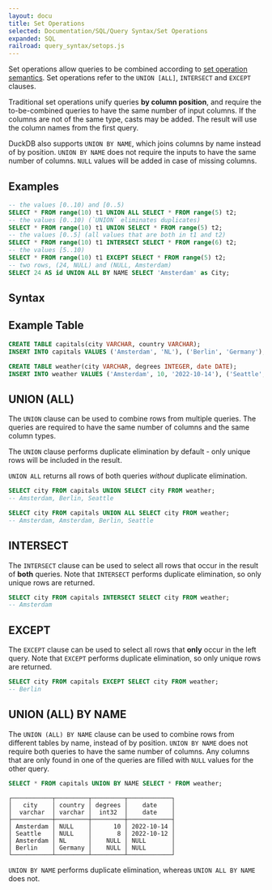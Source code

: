 ```yaml
---
layout: docu
title: Set Operations
selected: Documentation/SQL/Query Syntax/Set Operations
expanded: SQL
railroad: query_syntax/setops.js
---
```


Set operations allow queries to be combined according to [set operation semantics](https://en.wikipedia.org/wiki/Set_(mathematics)#Basic_operations). Set operations refer to the `UNION [ALL]`, `INTERSECT` and `EXCEPT` clauses.

Traditional set operations unify queries **by column position**, and require the to-be-combined queries to have the same number of input columns. If the columns are not of the same type, casts may be added.  The result will use the column names from the first query.

DuckDB also supports `UNION BY NAME`, which joins columns by name instead of by position. `UNION BY NAME` does not require the inputs to have the same number of columns. `NULL` values will be added in case of missing columns. 

## Examples
```sql
-- the values [0..10) and [0..5)
SELECT * FROM range(10) t1 UNION ALL SELECT * FROM range(5) t2;
-- the values [0..10) (`UNION` eliminates duplicates)
SELECT * FROM range(10) t1 UNION SELECT * FROM range(5) t2;
-- the values [0..5] (all values that are both in t1 and t2)
SELECT * FROM range(10) t1 INTERSECT SELECT * FROM range(6) t2;
-- the values [5..10)
SELECT * FROM range(10) t1 EXCEPT SELECT * FROM range(5) t2;
-- two rows, (24, NULL) and (NULL, Amsterdam)
SELECT 24 AS id UNION ALL BY NAME SELECT 'Amsterdam' as City;
```

## Syntax
<div id="rrdiagram"></div>

## Example Table
```sql
CREATE TABLE capitals(city VARCHAR, country VARCHAR);
INSERT INTO capitals VALUES ('Amsterdam', 'NL'), ('Berlin', 'Germany');

CREATE TABLE weather(city VARCHAR, degrees INTEGER, date DATE);
INSERT INTO weather VALUES ('Amsterdam', 10, '2022-10-14'), ('Seattle', 8, '2022-10-12');
```

## UNION (ALL)

The `UNION` clause can be used to combine rows from multiple queries. The queries are required to have the same number of columns and the same column types.

The `UNION` clause performs duplicate elimination by default - only unique rows will be included in the result.

`UNION ALL` returns all rows of both queries *without* duplicate elimination.

```sql
SELECT city FROM capitals UNION SELECT city FROM weather;
-- Amsterdam, Berlin, Seattle

SELECT city FROM capitals UNION ALL SELECT city FROM weather;
-- Amsterdam, Amsterdam, Berlin, Seattle
```

## INTERSECT

The `INTERSECT` clause can be used to select all rows that occur in the result of **both** queries. Note that `INTERSECT` performs duplicate elimination, so only unique rows are returned.

```sql
SELECT city FROM capitals INTERSECT SELECT city FROM weather;
-- Amsterdam
```

## EXCEPT

The `EXCEPT` clause can be used to select all rows that **only** occur in the left query. Note that `EXCEPT` performs duplicate elimination, so only unique rows are returned.

```sql
SELECT city FROM capitals EXCEPT SELECT city FROM weather;
-- Berlin
```

## UNION (ALL) BY NAME

The `UNION (ALL) BY NAME` clause can be used to combine rows from different tables by name, instead of by position. `UNION BY NAME` does not require both queries to have the same number of columns. Any columns that are only found in one of the queries are filled with `NULL` values for the other query.   

```sql
SELECT * FROM capitals UNION BY NAME SELECT * FROM weather;
```

```command
┌───────────┬─────────┬─────────┬────────────┐
│   city    │ country │ degrees │    date    │
│  varchar  │ varchar │  int32  │    date    │
├───────────┼─────────┼─────────┼────────────┤
│ Amsterdam │ NULL    │      10 │ 2022-10-14 │
│ Seattle   │ NULL    │       8 │ 2022-10-12 │
│ Amsterdam │ NL      │    NULL │ NULL       │
│ Berlin    │ Germany │    NULL │ NULL       │
└───────────┴─────────┴─────────┴────────────┘
```

`UNION BY NAME` performs duplicate elimination, whereas `UNION ALL BY NAME` does not.
